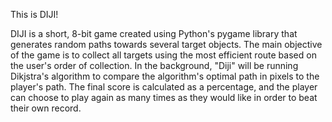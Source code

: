 This is DIJI! 

DIJI is a short, 8-bit game created using Python's pygame library that generates random paths towards several target objects. The main objective of the game is to collect all targets using the most efficient route based on the user's order of collection. In the background, "Diji" will be running Dikjstra's algorithm to compare the algorithm's optimal path in pixels to the player's path. The final score is calculated as a percentage, and the player can choose to play again as many times as they would like in order to beat their own record. 
